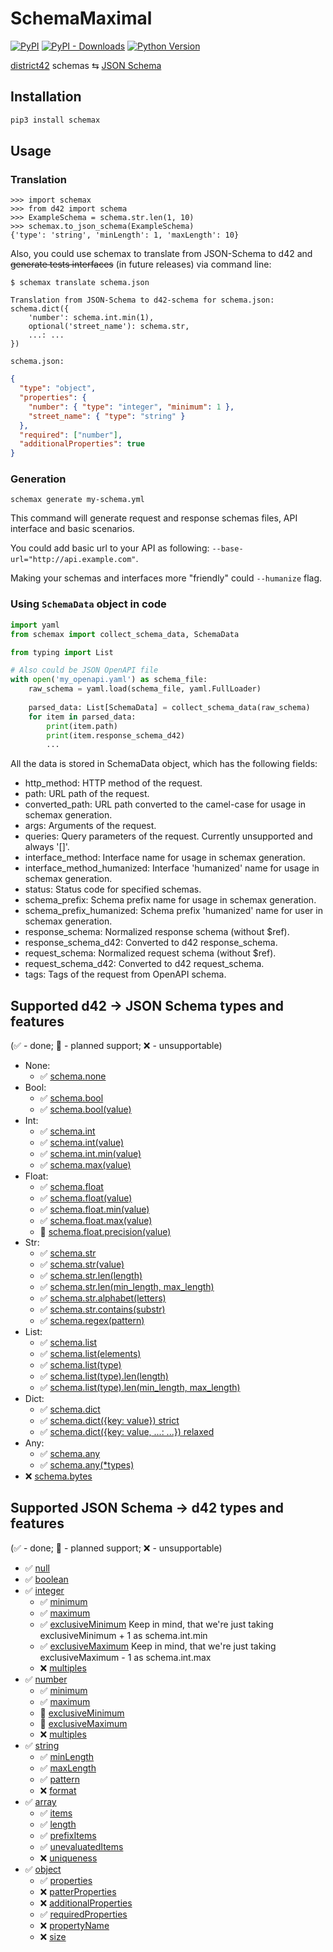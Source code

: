 # SchemaMaximal

[![PyPI](https://img.shields.io/pypi/v/schemax.svg?style=flat-square)](https://pypi.python.org/pypi/schemax/)
[![PyPI - Downloads](https://img.shields.io/pypi/dm/schemax?style=flat-square)](https://pypi.python.org/pypi/schemax/)
[![Python Version](https://img.shields.io/pypi/pyversions/schemax.svg?style=flat-square)](https://pypi.python.org/pypi/schemax/)

[district42](https://github.com/tsv1/district42) schemas ⇆ [JSON Schema](https://json-schema.org/)

## Installation

```sh
pip3 install schemax
```

## Usage

### Translation
```pycon
>>> import schemax
>>> from d42 import schema
>>> ExampleSchema = schema.str.len(1, 10)
>>> schemax.to_json_schema(ExampleSchema)
{'type': 'string', 'minLength': 1, 'maxLength': 10}
```

Also, you could use schemax to translate from JSON-Schema to d42 and ~~generate tests interfaces~~ (in future releases) via command line:
```shell
$ schemax translate schema.json
```
```
Translation from JSON-Schema to d42-schema for schema.json:
schema.dict({
    'number': schema.int.min(1),
    optional('street_name'): schema.str,
    ...: ...
})
```
`schema.json:`
```json
{
  "type": "object",
  "properties": {
    "number": { "type": "integer", "minimum": 1 },
    "street_name": { "type": "string" }
  },
  "required": ["number"],
  "additionalProperties": true
}
```

### Generation
```shell
schemax generate my-schema.yml
```
This command will generate request and response schemas files, API interface and basic scenarios.

You could add basic url to your API as following: `--base-url="http://api.example.com"`.

Making your schemas and interfaces more "friendly" could `--humanize` flag.

### Using `SchemaData` object in code
```python
import yaml
from schemax import collect_schema_data, SchemaData 

from typing import List

# Also could be JSON OpenAPI file
with open('my_openapi.yaml') as schema_file:
    raw_schema = yaml.load(schema_file, yaml.FullLoader)
    
    parsed_data: List[SchemaData] = collect_schema_data(raw_schema)
    for item in parsed_data:
        print(item.path)
        print(item.response_schema_d42)
        ...
```
All the data is stored in SchemaData object, which has the following fields:
* http_method: HTTP method of the request.
* path: URL path of the request.
* converted_path: URL path converted to the camel-case for usage in schemax generation.
* args: Arguments of the request.
* queries: Query parameters of the request. Currently unsupported and always '[]'.
* interface_method: Interface name for usage in schemax generation.
* interface_method_humanized: Interface 'humanized' name for usage in schemax generation.
* status: Status code for specified schemas.
* schema_prefix: Schema prefix name for usage in schemax generation.
* schema_prefix_humanized: Schema prefix 'humanized' name for user in schemax generation.
* response_schema: Normalized response schema (without $ref).
* response_schema_d42: Converted to d42 response_schema.
* request_schema: Normalized request schema (without $ref).
* request_schema_d42: Converted to d42 request_schema.
* tags: Tags of the request from OpenAPI schema.

## Supported d42 -> JSON Schema types and features

(✅ - done; 🔧 - planned support; ❌ - unsupportable)

* None:
    * ✅ [schema.none](https://github.com/tsv1/district42#schemanone)
* Bool:
    * ✅ [schema.bool](https://github.com/tsv1/district42#schemabool)
    * ✅ [schema.bool(value)](https://github.com/tsv1/district42#schemaboolvalue)
* Int:
    * ✅ [schema.int](https://github.com/tsv1/district42#schemaint)
    * ✅ [schema.int(value)](https://github.com/tsv1/district42#schemaintvalue)
    * ✅ [schema.int.min(value)](https://github.com/tsv1/district42#schemaintminvalue)
    * ✅ [schema.max(value)](https://github.com/tsv1/district42#schemaintmaxvalue)
* Float:
    * ✅ [schema.float](https://github.com/tsv1/district42#schemafloat)
    * ✅ [schema.float(value)](https://github.com/tsv1/district42#schemafloatvalue)
    * ✅ [schema.float.min(value)](https://github.com/tsv1/district42#schemafloatminvalue)
    * ✅ [schema.float.max(value)](https://github.com/tsv1/district42#schemafloatmaxvalue)
    * 🔧 [schema.float.precision(value)](https://github.com/tsv1/district42#schemafloatprecisionvalue)
* Str:
    * ✅ [schema.str](https://github.com/tsv1/district42#schemastr)
    * ✅ [schema.str(value)](https://github.com/tsv1/district42#schemastr)
    * ✅ [schema.str.len(length)](https://github.com/tsv1/district42#schemastrlenlength)
    * ✅ [schema.str.len(min_length, max_length)](https://github.com/tsv1/district42#schemastrlenmin_length-max_length)
    * ✅ [schema.str.alphabet(letters)](https://github.com/tsv1/district42#schemastralphabetletters)
    * ✅ [schema.str.contains(substr)](https://github.com/tsv1/district42#schemastrcontainssubstr)
    * ✅ [schema.regex(pattern)](https://github.com/tsv1/district42#schemastrregexpattern)
* List:
    * ✅ [schema.list](https://github.com/tsv1/district42#schemalist)
    * ✅ [schema.list(elements)](https://github.com/tsv1/district42#schemalistelements)
    * ✅ [schema.list(type)](https://github.com/tsv1/district42#schemalisttype)
    * ✅ [schema.list(type).len(length)](https://github.com/tsv1/district42#schemalisttypelenlength)
    * ✅ [schema.list(type).len(min_length, max_length)](https://github.com/tsv1/district42#schemalisttypelenmin_length-max_length)
* Dict:
    * ✅ [schema.dict](https://github.com/tsv1/district42#schemadict)
    * ✅ [schema.dict({key: value}) strict](https://github.com/tsv1/district42#schemadictkeys)
    * ✅ [schema.dict({key: value, ...: ...}) relaxed](https://github.com/tsv1/district42#schemadictkeys)
* Any:
    * ✅ [schema.any](https://github.com/tsv1/district42#schemaany)
    * ✅ [schema.any(*types)](https://github.com/tsv1/district42#schemaanytypes)
* ❌ [schema.bytes]()

## Supported JSON Schema -> d42 types and features

(✅ - done; 🔧 - planned support; ❌ - unsupportable)

* ✅ [null](http://json-schema.org/understanding-json-schema/reference/null.html)
* ✅ [boolean](http://json-schema.org/understanding-json-schema/reference/boolean.html)
* ✅ [integer](http://json-schema.org/understanding-json-schema/reference/numeric.html#integer)
    * ✅ [minimum](http://json-schema.org/understanding-json-schema/reference/numeric.html#range)
    * ✅ [maximum](http://json-schema.org/understanding-json-schema/reference/numeric.html#range)
    * ✅ [exclusiveMinimum](http://json-schema.org/understanding-json-schema/reference/numeric.html#range) 
  Keep in mind, that we're just taking exclusiveMinimum + 1 as schema.int.min 
    * ✅ [exclusiveMaximum](http://json-schema.org/understanding-json-schema/reference/numeric.html#range)
  Keep in mind, that we're just taking exclusiveMaximum - 1 as schema.int.max
    * ❌ [multiples](http://json-schema.org/understanding-json-schema/reference/numeric.html?highlight=multipleof#multiples)
* ✅ [number](http://json-schema.org/understanding-json-schema/reference/numeric.html#number)
    * ✅ [minimum](http://json-schema.org/understanding-json-schema/reference/numeric.html#range)
    * ✅ [maximum](http://json-schema.org/understanding-json-schema/reference/numeric.html#range)
    * 🔧 [exclusiveMinimum](http://json-schema.org/understanding-json-schema/reference/numeric.html#range)
    * 🔧 [exclusiveMaximum](http://json-schema.org/understanding-json-schema/reference/numeric.html#range)
    * ❌ [multiples](http://json-schema.org/understanding-json-schema/reference/numeric.html?highlight=multipleof#multiples)
* ✅ [string](http://json-schema.org/understanding-json-schema/reference/string.html)
    * ✅ [minLength](http://json-schema.org/understanding-json-schema/reference/string.html#length)
    * ✅ [maxLength](http://json-schema.org/understanding-json-schema/reference/string.html#length)
    * ✅ [pattern](http://json-schema.org/understanding-json-schema/reference/string.html#regular-expressions)
    * ❌ [format](http://json-schema.org/understanding-json-schema/reference/string.html#format)
* ✅ [array](http://json-schema.org/understanding-json-schema/reference/array.html)
    * ✅ [items](http://json-schema.org/understanding-json-schema/reference/array.html#items)
    * ✅ [length](http://json-schema.org/understanding-json-schema/reference/array.html#length)
    * ✅ [prefixItems](http://json-schema.org/understanding-json-schema/reference/array.html#tuple-validation)
    * ✅ [unevaluatedItems](http://json-schema.org/understanding-json-schema/reference/array.html#unevaluated-items)
    * ❌ [uniqueness](http://json-schema.org/understanding-json-schema/reference/array.html#uniqueness)
* ✅ [object](http://json-schema.org/understanding-json-schema/reference/object.html)
    * ✅ [properties](http://json-schema.org/understanding-json-schema/reference/object.html#properties)
    * ❌ [patterProperties](http://json-schema.org/understanding-json-schema/reference/object.html#pattern-properties)
    * ❌ [additionalProperties](http://json-schema.org/understanding-json-schema/reference/object.html#additional-properties)
    * ✅ [requiredProperties](http://json-schema.org/understanding-json-schema/reference/object.html#additional-properties)
    * ❌ [propertyName](http://json-schema.org/understanding-json-schema/reference/object.html#property-names)
    * ❌ [size](http://json-schema.org/understanding-json-schema/reference/object.html#size)
